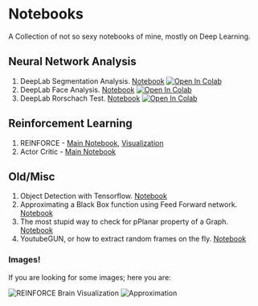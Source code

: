 # Notebooks

A Collection of not so sexy notebooks of mine, mostly on Deep Learning.

## Neural Network Analysis

1. DeepLab Segmentation Analysis. [Notebook](https://github.com/taesiri/noteobooks/blob/master/nn-analysis/image-segmentation/Segmentation_with_DeepLab.ipynb) [![Open In Colab](https://colab.research.google.com/assets/colab-badge.svg)](https://colab.research.google.com/github/taesiri/noteobooks/blob/master/nn-analysis/image-segmentation/Segmentation_with_DeepLab.ipynb)
1. DeepLab Face Analysis. [Notebook](https://github.com/taesiri/noteobooks/blob/master/nn-analysis/image-segmentation/FaceAnalysis.ipynb) [![Open In Colab](https://colab.research.google.com/assets/colab-badge.svg)](https://colab.research.google.com/github/taesiri/noteobooks/blob/master/nn-analysis/image-segmentation/FaceAnalysis.ipynb)
1. DeepLab Rorschach Test. [Notebook](https://github.com/taesiri/noteobooks/blob/master/nn-analysis/image-segmentation/Rorschach_Test.ipynb) [![Open In Colab](https://colab.research.google.com/assets/colab-badge.svg)](https://colab.research.google.com/github/taesiri/noteobooks/blob/master/nn-analysis/image-segmentation/Rorschach_Test.ipynb)

## Reinforcement Learning
1. REINFORCE - [Main Notebook](https://github.com/taesiri/noteobooks/blob/master/rl/reinforce/1.%20REINFORCE.ipynb), [Visualization](https://github.com/taesiri/noteobooks/blob/master/rl/reinforce/2.%20Charts.ipynb)
1. Actor Critic - [Main Notebook](https://github.com/taesiri/noteobooks/blob/master/rl/Actor-Critic/1.%20Actor-Critic.ipynb)

## Old/Misc 

1. Object Detection with Tensorflow. [Notebook](https://github.com/taesiri/noteobooks/blob/master/old:misc/object-detection/object_detection_virtual_camera.ipynb)
1. Approximating a Black Box function using Feed Forward network. [Notebook](https://github.com/taesiri/noteobooks/blob/master/old:misc/universal%20approximation/feedforward_1d.ipynb)
1. The most stupid way to check for pPlanar property of a Graph. [Notebook](https://github.com/taesiri/noteobooks/blob/master/old:misc/graph_analysis/check_planarity.ipynb)
1. YoutubeGUN, or how to extract random frames on the fly. [Notebook](https://github.com/taesiri/noteobooks/blob/master/old:misc/frame-extractor/youtube-gun.ipynb)

### Images!
If you are looking for some images; here you are:

![REINFORCE Brain Visualization](https://raw.githubusercontent.com/taesiri/noteobooks/master/rl/reinforce/PolicyChange.gif)
![Approximation](https://raw.githubusercontent.com/taesiri/noteobooks/master/old%3Amisc/universal%20approximation/demo.gif)
